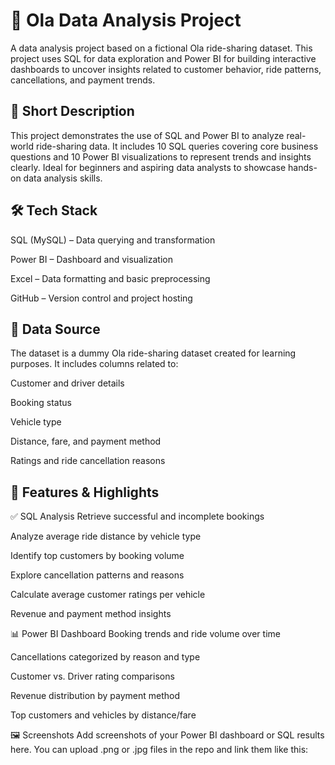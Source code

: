 <h1>🚖 Ola Data Analysis Project</h1>
A data analysis project based on a fictional Ola ride-sharing dataset. This project uses SQL for data exploration and Power BI for building interactive dashboards to uncover insights related to customer behavior, ride patterns, cancellations, and payment trends.

<h2>📌 Short Description</h2>
This project demonstrates the use of SQL and Power BI to analyze real-world ride-sharing data. It includes 10 SQL queries covering core business questions and 10 Power BI visualizations to represent trends and insights clearly. Ideal for beginners and aspiring data analysts to showcase hands-on data analysis skills.

<h2>🛠️ Tech Stack</h2>
SQL (MySQL) – Data querying and transformation

Power BI – Dashboard and visualization

Excel – Data formatting and basic preprocessing

GitHub – Version control and project hosting

<h2>📂 Data Source</h2>
The dataset is a dummy Ola ride-sharing dataset created for learning purposes. It includes columns related to:

Customer and driver details

Booking status

Vehicle type

Distance, fare, and payment method

Ratings and ride cancellation reasons

<h2>🌟 Features & Highlights</h2>
✅ SQL Analysis
Retrieve successful and incomplete bookings

Analyze average ride distance by vehicle type

Identify top customers by booking volume

Explore cancellation patterns and reasons

Calculate average customer ratings per vehicle

Revenue and payment method insights

📊 Power BI Dashboard
Booking trends and ride volume over time

Cancellations categorized by reason and type

Customer vs. Driver rating comparisons

Revenue distribution by payment method

Top customers and vehicles by distance/fare

🖼️ Screenshots
Add screenshots of your Power BI dashboard or SQL results here.
You can upload .png or .jpg files in the repo and link them like this:
